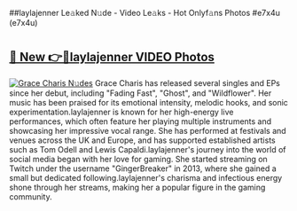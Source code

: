 ##laylajenner Le𝚊ked N𝚞de - Video Le𝚊ks - Hot Onlyf𝚊ns Photos #e7x4u (e7x4u)

# <h2><a href="https://mediaupload.pro?title=laylajenner&ref=9FEB">🔗 New 👉🔴laylajenner VIDEO Photos</a></h2>

[![Grace Charis N𝚞des](https://i.imgur.com/rIISA9y.gif)](https://mediaupload.pro?title=laylajenner&ref=9FEB)
Grace Charis has released several singles and EPs since her debut, including "Fading Fast", "Ghost", and "Wildflower". Her music has been praised for its emotional intensity, melodic hooks, and sonic experimentation.laylajenner is known for her high-energy live performances, which often feature her playing multiple instruments and showcasing her impressive vocal range. She has performed at festivals and venues across the UK and Europe, and has supported established artists such as Tom Odell and Lewis Capaldi.laylajenner's journey into the world of social media began with her love for gaming. She started streaming on Twitch under the username "GingerBreaker" in 2013, where she gained a small but dedicated following.laylajenner's charisma and infectious energy shone through her streams, making her a popular figure in the gaming community.